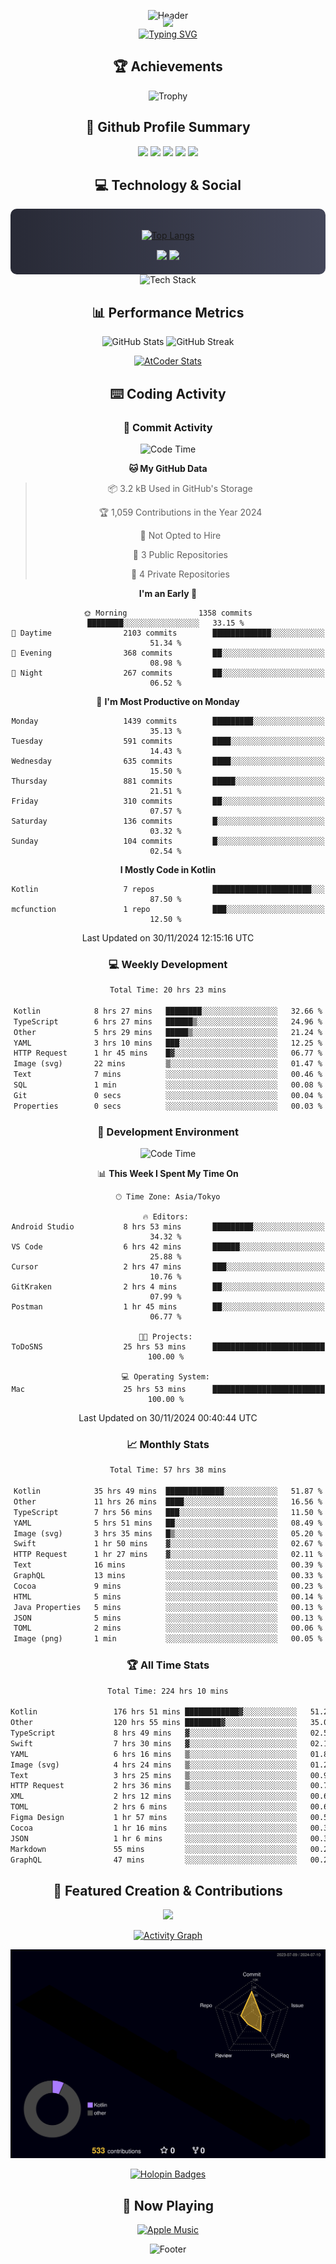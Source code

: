 <div align="center">
  
![Header](https://capsule-render.vercel.app/api?type=waving&color=gradient&customColorList=12&height=300&section=header&text=Welcome%20to%20Batapii's%20Universe&fontSize=50&animation=fadeIn&fontAlignY=40&desc=Android%20Developer%20|%20Kotlin%20LOVE%20)

<div style="margin-top: -20px;">
  <img src="https://readme-typing-svg.herokuapp.com/?lines=Crafting+Android+Experiences;Building+Tomorrow's+Apps+Today;Always+Learning,+Always+Growing&font=Fira%20Code&center=true&width=440&height=45&color=f75c7e&vCenter=true&size=22&pause=1000">
</div>

<a href="https://git.io/typing-svg">
  <img src="https://readme-typing-svg.demolab.com?font=Fira+Code&weight=600&size=28&duration=4000&pause=1000&center=true&vCenter=true&width=800&lines=Hey+there!+I'm+Batapii+%F0%9F%91%8B;Android+Developer+from+Japan+%F0%9F%87%AF%F0%9F%87%B5" alt="Typing SVG" />
</a>

## 🏆 Achievements

![Trophy](https://github-profile-trophy.vercel.app/?username=batapii&theme=onestar&no-frame=true&no-bg=true&column=8&rank=SSS,SS,S,AAA,AA,A,B,C&margin-w=10&margin-h=10)

## 🎯 Github Profile Summary

<div align="center">
  <img src="http://github-profile-summary-cards.vercel.app/api/cards/profile-details?username=batapii&theme=radical" />
  <img src="http://github-profile-summary-cards.vercel.app/api/cards/repos-per-language?username=batapii&theme=radical" />
  <img src="http://github-profile-summary-cards.vercel.app/api/cards/most-commit-language?username=batapii&theme=radical" />
  <img src="http://github-profile-summary-cards.vercel.app/api/cards/stats?username=batapii&theme=radical" />
  <img src="http://github-profile-summary-cards.vercel.app/api/cards/productive-time?username=batapii&theme=radical" />
</div>

## 💻 Technology & Social

<div align="center" style="background: linear-gradient(to right, #282A36, #44475A); padding: 20px; border-radius: 10px;">

[![Top Langs](https://github-readme-stats.vercel.app/api/top-langs/?username=batapii
)](https://github.com/anuraghazra/github-readme-stats)

<div style="margin-top: 15px">
<a href="https://github.com/batapii"><img src="https://img.shields.io/github/followers/batapii?style=for-the-badge&logo=github&label=Follow&color=ff6e96&labelColor=282A36"/></a>
<a href="https://twitter.com/batapii3939"><img src="https://img.shields.io/twitter/follow/batapii?style=for-the-badge&logo=twitter&color=1DA1F2&labelColor=282A36&label= Twitter"/></a>
</div>

</div>

<div align="center">
<img src="https://github-readme-tech-stack.vercel.app/api/cards?title=Tech+Stack&align=center&titleAlign=center&fontSize=20&lineHeight=10&lineCount=4&theme=github_dark&width=800&bg=%230D1117&badge=%23161B22&border=%2321262D&titleColor=%2358A6FF&line1=kotlin%2Ckotlin%2C0095D5%3Bandroid%2Candroid%2C00ff00%3Bjetpackcompose%2Cjetpack%2C4285F4%3B&line2=swift%2Cswift%2CFA7343%3Bfirebase%2Cfirebase%2CFFCA28%3Bgithub%2Cgithub%2C181717%3B&line3=typescript%2Ctypescript%2C3178C6%3Bgraphql%2Cgraphql%2CE10098%3Bsupabase%2Csupabase%2C3FCF8E%3B&line4=gradle%2Cgradle%2C02303A%3Bgitkraken%2Cgitkraken%2C179287%3Bpostman%2Cpostman%2CFF6C37%3B" alt="Tech Stack" />
</div>



## 📊 Performance Metrics

<div align="center">

![GitHub Stats](https://github-readme-stats.vercel.app/api?username=batapii&show_icons=true&theme=radical&hide_border=true&bg_color=0D1117)
![GitHub Streak](https://github-readme-streak-stats.herokuapp.com/?user=batapii&theme=radical&hide_border=true&background=0D1117)

[![AtCoder Stats](https://atcoder-readme-stats.vercel.app/stats/batapii3939?theme=dark&show_history=5&width=495)](https://github.com/iwbc-mzk/atcoder-readme-stats)

</div>

## ⌨️ Coding Activity

### 🌟 Commit Activity
<!--START_SECTION:commit-stats-->
![Code Time](http://img.shields.io/badge/Code%20Time-345%20hrs%2019%20mins-blue)

**🐱 My GitHub Data** 

> 📦 3.2 kB Used in GitHub's Storage 
 > 
> 🏆 1,059 Contributions in the Year 2024
 > 
> 🚫 Not Opted to Hire
 > 
> 📜 3 Public Repositories 
 > 
> 🔑 4 Private Repositories 
 > 
**I'm an Early 🐤** 

```text
🌞 Morning                1358 commits        ████████░░░░░░░░░░░░░░░░░   33.15 % 
🌆 Daytime                2103 commits        █████████████░░░░░░░░░░░░   51.34 % 
🌃 Evening                368 commits         ██░░░░░░░░░░░░░░░░░░░░░░░   08.98 % 
🌙 Night                  267 commits         ██░░░░░░░░░░░░░░░░░░░░░░░   06.52 % 
```
📅 **I'm Most Productive on Monday** 

```text
Monday                   1439 commits        █████████░░░░░░░░░░░░░░░░   35.13 % 
Tuesday                  591 commits         ████░░░░░░░░░░░░░░░░░░░░░   14.43 % 
Wednesday                635 commits         ████░░░░░░░░░░░░░░░░░░░░░   15.50 % 
Thursday                 881 commits         █████░░░░░░░░░░░░░░░░░░░░   21.51 % 
Friday                   310 commits         ██░░░░░░░░░░░░░░░░░░░░░░░   07.57 % 
Saturday                 136 commits         █░░░░░░░░░░░░░░░░░░░░░░░░   03.32 % 
Sunday                   104 commits         █░░░░░░░░░░░░░░░░░░░░░░░░   02.54 % 
```


**I Mostly Code in Kotlin** 

```text
Kotlin                   7 repos             ██████████████████████░░░   87.50 % 
mcfunction               1 repo              ███░░░░░░░░░░░░░░░░░░░░░░   12.50 % 
```




 Last Updated on 30/11/2024 12:15:16 UTC
<!--END_SECTION:commit-stats-->

### 💻 Weekly Development
<!--START_SECTION:wakatime-->

```txt
Total Time: 20 hrs 23 mins

Kotlin            8 hrs 27 mins   ████████░░░░░░░░░░░░░░░░░   32.66 %
TypeScript        6 hrs 27 mins   ██████▒░░░░░░░░░░░░░░░░░░   24.96 %
Other             5 hrs 29 mins   █████▒░░░░░░░░░░░░░░░░░░░   21.24 %
YAML              3 hrs 10 mins   ███░░░░░░░░░░░░░░░░░░░░░░   12.25 %
HTTP Request      1 hr 45 mins    █▓░░░░░░░░░░░░░░░░░░░░░░░   06.77 %
Image (svg)       22 mins         ▒░░░░░░░░░░░░░░░░░░░░░░░░   01.47 %
Text              7 mins          ░░░░░░░░░░░░░░░░░░░░░░░░░   00.46 %
SQL               1 min           ░░░░░░░░░░░░░░░░░░░░░░░░░   00.08 %
Git               0 secs          ░░░░░░░░░░░░░░░░░░░░░░░░░   00.04 %
Properties        0 secs          ░░░░░░░░░░░░░░░░░░░░░░░░░   00.03 %
```

<!--END_SECTION:wakatime-->

### 🔨 Development Environment
<!--START_SECTION:dev-stats-->
![Code Time](http://img.shields.io/badge/Code%20Time-345%20hrs%2019%20mins-blue)

📊 **This Week I Spent My Time On** 

```text
🕑︎ Time Zone: Asia/Tokyo

🔥 Editors: 
Android Studio           8 hrs 53 mins       █████████░░░░░░░░░░░░░░░░   34.32 % 
VS Code                  6 hrs 42 mins       ██████░░░░░░░░░░░░░░░░░░░   25.88 % 
Cursor                   2 hrs 47 mins       ███░░░░░░░░░░░░░░░░░░░░░░   10.76 % 
GitKraken                2 hrs 4 mins        ██░░░░░░░░░░░░░░░░░░░░░░░   07.99 % 
Postman                  1 hr 45 mins        ██░░░░░░░░░░░░░░░░░░░░░░░   06.77 % 

🐱‍💻 Projects: 
ToDoSNS                  25 hrs 53 mins      █████████████████████████   100.00 % 

💻 Operating System: 
Mac                      25 hrs 53 mins      █████████████████████████   100.00 % 
```


 Last Updated on 30/11/2024 00:40:44 UTC
<!--END_SECTION:dev-stats-->

### 📈 Monthly Stats
<!--START_SECTION:wakamonth-->

```txt
Total Time: 57 hrs 38 mins

Kotlin            35 hrs 49 mins  █████████████░░░░░░░░░░░░   51.87 %
Other             11 hrs 26 mins  ████░░░░░░░░░░░░░░░░░░░░░   16.56 %
TypeScript        7 hrs 56 mins   ███░░░░░░░░░░░░░░░░░░░░░░   11.50 %
YAML              5 hrs 51 mins   ██░░░░░░░░░░░░░░░░░░░░░░░   08.49 %
Image (svg)       3 hrs 35 mins   █▒░░░░░░░░░░░░░░░░░░░░░░░   05.20 %
Swift             1 hr 50 mins    ▓░░░░░░░░░░░░░░░░░░░░░░░░   02.67 %
HTTP Request      1 hr 27 mins    ▓░░░░░░░░░░░░░░░░░░░░░░░░   02.11 %
Text              16 mins         ░░░░░░░░░░░░░░░░░░░░░░░░░   00.39 %
GraphQL           13 mins         ░░░░░░░░░░░░░░░░░░░░░░░░░   00.33 %
Cocoa             9 mins          ░░░░░░░░░░░░░░░░░░░░░░░░░   00.23 %
HTML              5 mins          ░░░░░░░░░░░░░░░░░░░░░░░░░   00.14 %
Java Properties   5 mins          ░░░░░░░░░░░░░░░░░░░░░░░░░   00.13 %
JSON              5 mins          ░░░░░░░░░░░░░░░░░░░░░░░░░   00.13 %
TOML              2 mins          ░░░░░░░░░░░░░░░░░░░░░░░░░   00.06 %
Image (png)       1 min           ░░░░░░░░░░░░░░░░░░░░░░░░░   00.05 %
```

<!--END_SECTION:wakamonth-->

### 🏆 All Time Stats
<!--START_SECTION:wakaalltime-->

```txt
Total Time: 224 hrs 10 mins

Kotlin                 176 hrs 51 mins ████████████▓░░░░░░░░░░░░   51.25 %
Other                  120 hrs 55 mins ████████▓░░░░░░░░░░░░░░░░   35.04 %
TypeScript             8 hrs 49 mins   ▓░░░░░░░░░░░░░░░░░░░░░░░░   02.56 %
Swift                  7 hrs 30 mins   ▓░░░░░░░░░░░░░░░░░░░░░░░░   02.17 %
YAML                   6 hrs 16 mins   ▒░░░░░░░░░░░░░░░░░░░░░░░░   01.82 %
Image (svg)            4 hrs 24 mins   ▒░░░░░░░░░░░░░░░░░░░░░░░░   01.28 %
Text                   3 hrs 25 mins   ▒░░░░░░░░░░░░░░░░░░░░░░░░   00.99 %
HTTP Request           2 hrs 36 mins   ▒░░░░░░░░░░░░░░░░░░░░░░░░   00.76 %
XML                    2 hrs 12 mins   ░░░░░░░░░░░░░░░░░░░░░░░░░   00.64 %
TOML                   2 hrs 6 mins    ░░░░░░░░░░░░░░░░░░░░░░░░░   00.61 %
Figma Design           1 hr 57 mins    ░░░░░░░░░░░░░░░░░░░░░░░░░   00.57 %
Cocoa                  1 hr 16 mins    ░░░░░░░░░░░░░░░░░░░░░░░░░   00.37 %
JSON                   1 hr 6 mins     ░░░░░░░░░░░░░░░░░░░░░░░░░   00.32 %
Markdown               55 mins         ░░░░░░░░░░░░░░░░░░░░░░░░░   00.27 %
GraphQL                47 mins         ░░░░░░░░░░░░░░░░░░░░░░░░░   00.23 %
```

<!--END_SECTION:wakaalltime-->


## 🌟 Featured Creation & Contributions

<div align="center">
  <a href="https://github.com/batapii/ToDoSNS">
    <img src="https://github-readme-stats.vercel.app/api/pin/?username=batapii&repo=ToDoSNS&theme=radical&hide_border=true&bg_color=0D1117" />
  </a>

[![Activity Graph](https://github-readme-activity-graph.vercel.app/graph?username=batapii&custom_title=Contribution%20Graph&hide_border=true&theme=radical&bg_color=0D1117)](https://github.com/ashutosh00710/github-readme-activity-graph)

![3D Contrib](./profile-3d-contrib/profile-night-rainbow.svg)

[![Holopin Badges](https://holopin.me/batapii)](https://holopin.io/@batapii)

</div>

## 🎵 Now Playing

<div align="center">
  
[![Apple Music](https://music-profile.rayriffy.com/theme/dark.svg?uid=001005.6598667d2ffd4a10a4f429edd0ba24c4.1156)](https://github.com/rayriffy/apple-music-github-profile)

</div>

![Footer](https://capsule-render.vercel.app/api?type=waving&color=gradient&customColorList=12&height=100&section=footer)

</div>
